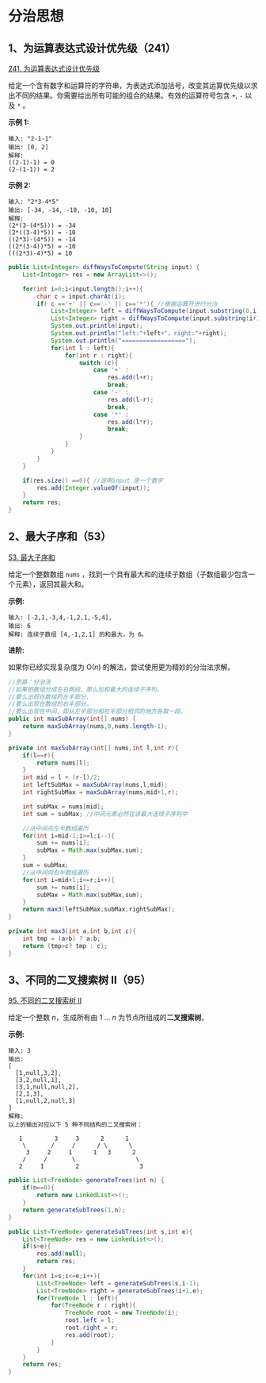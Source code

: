# 分治思想

## 1、为运算表达式设计优先级（241）

[241. 为运算表达式设计优先级](https://leetcode-cn.com/problems/different-ways-to-add-parentheses/)

给定一个含有数字和运算符的字符串，为表达式添加括号，改变其运算优先级以求出不同的结果。你需要给出所有可能的组合的结果。有效的运算符号包含 `+`, `-` 以及 `*` 。

**示例 1:**

```
输入: "2-1-1"
输出: [0, 2]
解释: 
((2-1)-1) = 0 
(2-(1-1)) = 2

```

**示例 2:**

```
输入: "2*3-4*5"
输出: [-34, -14, -10, -10, 10]
解释: 
(2*(3-(4*5))) = -34 
(2*((3-4)*5)) = -10 
((2*3)-(4*5)) = -14 
((2*(3-4))*5) = -10 
(((2*3)-4)*5) = 10

```

```java
public List<Integer> diffWaysToCompute(String input) {
	List<Integer> res = new ArrayList<>();

	for(int i=0;i<input.length();i++){
		char c = input.charAt(i);
		if( c =='+' || c=='-' || c=='*'){ //根据运算符进行分治
			List<Integer> left = diffWaysToCompute(input.substring(0,i));
			List<Integer> right = diffWaysToCompute(input.substring(i+1));
			System.out.println(input);
			System.out.println("left:"+left+"，right:"+right);
			System.out.println("==================");
			for(int l : left){
				for(int r : right){
					switch (c){
						case '+' :
							res.add(l+r);
							break;
						case '-' :
							res.add(l-r);
							break;
						case '*' :
							res.add(l*r);
							break;
					}
				}
			}
		}
	}

	if(res.size() ==0){ //说明input 是一个数字
		res.add(Integer.valueOf(input));
	}
	return res;
}

```



## 2、最大子序和（53）

[53. 最大子序和](https://leetcode-cn.com/problems/maximum-subarray/)

给定一个整数数组 `nums` ，找到一个具有最大和的连续子数组（子数组最少包含一个元素），返回其最大和。

**示例:**

```
输入: [-2,1,-3,4,-1,2,1,-5,4],
输出: 6
解释: 连续子数组 [4,-1,2,1] 的和最大，为 6。

```

**进阶:**

如果你已经实现复杂度为 O(*n*) 的解法，尝试使用更为精妙的分治法求解。

```java
//思路：分治法
//如果把数组分成左右两段，那么加和最大的连续子序列，
//要么出现在数组的左半部分，
//要么出现在数组的右半部分，
//要么出现在中间，即从左半部分和右半部分相邻的地方各取一段。
public int maxSubArray(int[] nums) {
	return maxSubArray(nums,0,nums.length-1);
}

private int maxSubArray(int[] nums,int l,int r){
	if(l==r){
		return nums[l];
	}
	int mid = l + (r-l)/2;
	int leftSubMax = maxSubArray(nums,l,mid);
	int rightSubMax = maxSubArray(nums,mid+1,r);

	int subMax = nums[mid];
	int sum = subMax; //中间元素必然在该最大连续子序列中

	//从中间向左半数组遍历
	for(int i=mid-1;i>=l;i--){
		sum += nums[i];
		subMax = Math.max(subMax,sum);
	}
	sum = subMax;
	//从中间向右半数组遍历
	for(int i=mid+1;i<=r;i++){
		sum += nums[i];
		subMax = Math.max(subMax,sum);
	}
	return max3(leftSubMax,subMax,rightSubMax);
}

private int max3(int a,int b,int c){
	int tmp = (a>b) ? a:b;
	return (tmp>c? tmp : c);
}

```



## 3、不同的二叉搜索树 II（95）

[95. 不同的二叉搜索树 II](https://leetcode-cn.com/problems/unique-binary-search-trees-ii/)

给定一个整数 *n*，生成所有由 1 ... *n* 为节点所组成的**二叉搜索树**。

**示例:**

```
输入: 3
输出:
[
  [1,null,3,2],
  [3,2,null,1],
  [3,1,null,null,2],
  [2,1,3],
  [1,null,2,null,3]
]
解释:
以上的输出对应以下 5 种不同结构的二叉搜索树：

   1         3     3      2      1
    \       /     /      / \      \
     3     2     1      1   3      2
    /     /       \                 \
   2     1         2                 3

```

```java
public List<TreeNode> generateTrees(int n) {
	if(n==0){
		return new LinkedList<>();
	}
	return generateSubTrees(1,n);
}

public List<TreeNode> generateSubTrees(int s,int e){
	List<TreeNode> res = new LinkedList<>();
	if(s>e){
		res.add(null);
		return res;
	}
	for(int i=s;i<=e;i++){
		List<TreeNode> left = generateSubTrees(s,i-1);
		List<TreeNode> right = generateSubTrees(i+1,e);
		for(TreeNode l : left){
			for(TreeNode r : right){
				TreeNode root = new TreeNode(i);
				root.left = l;
				root.right = r;
				res.add(root);
			}
		}
	}
	return res;
}
```